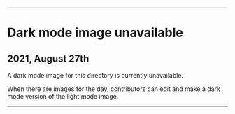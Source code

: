 
***

# Dark mode image unavailable

## 2021, August 27th

A dark mode image for this directory is currently unavailable.

When there are images for the day, contributors can edit and make a dark mode version of the light mode image.

***
